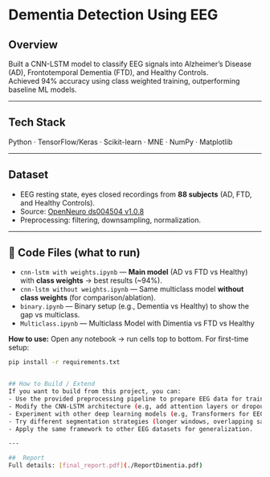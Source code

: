 # Dementia Detection Using EEG  

##  Overview  
Built a CNN-LSTM model to classify EEG signals into Alzheimer’s Disease (AD), Frontotemporal Dementia (FTD), and Healthy Controls.  
Achieved 94% accuracy using class weighted training, outperforming baseline ML models.  

---

##  Tech Stack  
Python · TensorFlow/Keras · Scikit-learn · MNE · NumPy · Matplotlib  

---

## Dataset  
- EEG resting state, eyes closed recordings from **88 subjects** (AD, FTD, and Healthy Controls).  
- Source: [OpenNeuro ds004504 v1.0.8](https://openneuro.org/datasets/ds004504/versions/1.0.8)  
- Preprocessing: filtering, downsampling, normalization.  

---
## 🧩 Code Files (what to run)

- `cnn-lstm with weights.ipynb` — **Main model** (AD vs FTD vs Healthy) with **class weights** → best results (~94%).
- `cnn-lstm without weights.ipynb` — Same multiclass model **without class weights** (for comparison/ablation).
- `binary.ipynb` — Binary setup (e.g., Dementia vs Healthy) to show the gap vs multiclass.
- `Multiclass.ipynb` — Multiclass Model with Dimentia vs FTD vs Healthy

**How to use:** Open any notebook → run cells top to bottom. For first-time setup:
```bash
pip install -r requirements.txt


## How to Build / Extend  
If you want to build from this project, you can:  
- Use the provided preprocessing pipeline to prepare EEG data for training.  
- Modify the CNN-LSTM architecture (e.g, add attention layers or dropout tuning).  
- Experiment with other deep learning models (e.g, Transformers for EEG).  
- Try different segmentation strategies (longer windows, overlapping samples).  
- Apply the same framework to other EEG datasets for generalization.  

---

##  Report  
Full details: [final_report.pdf](./ReportDimentia.pdf)  
